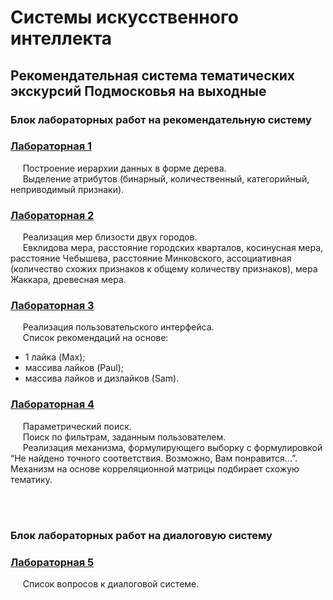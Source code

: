 # Системы искусственного интеллекта  
## Рекомендательная система тематических экскурсий Подмосковья на выходные  

### Блок лабораторных работ на рекомендательную систему

### [Лабораторная 1](https://github.com/platosha-git/AIS/tree/master/lab1)
&nbsp;&nbsp;&nbsp;&nbsp;&nbsp;Построение иерархии данных в форме дерева.  
&nbsp;&nbsp;&nbsp;&nbsp;&nbsp;Выделение атрибутов (бинарный, количественный, категорийный, неприводимый признаки).

### [Лабораторная 2](https://github.com/platosha-git/AIS/tree/master/lab2)
&nbsp;&nbsp;&nbsp;&nbsp;&nbsp;Реализация мер близости двух городов.  
&nbsp;&nbsp;&nbsp;&nbsp;&nbsp;Евклидова мера, расстояние городских кварталов, косинусная мера, расстояние Чебышева, расстояние Минковского, ассоциативная (количество схожих признаков к общему количеству признаков), мера Жаккара, древесная мера.

### [Лабораторная 3](https://github.com/platosha-git/AIS/tree/master/lab3)
&nbsp;&nbsp;&nbsp;&nbsp;&nbsp;Реализация пользовательского интерфейса.  
&nbsp;&nbsp;&nbsp;&nbsp;&nbsp;Список рекомендаций на основе:  
* 1 лайка (Max);  
* массива лайков (Paul);  
* массива лайков и дизлайков (Sam).  

### [Лабораторная 4](https://github.com/platosha-git/AIS/tree/master/lab4)  
&nbsp;&nbsp;&nbsp;&nbsp;&nbsp;Параметрический поиск.  
&nbsp;&nbsp;&nbsp;&nbsp;&nbsp;Поиск по фильтрам, заданным пользователем.  
&nbsp;&nbsp;&nbsp;&nbsp;&nbsp;Реализация механизма, формулирующего выборку с формулировкой “Не найдено точного соответствия. Возможно, Вам понравится...”.  Механизм на основе корреляционной матрицы подбирает схожую тематику.  

<br/> </br> 
### Блок лабораторных работ на диалоговую систему

### [Лабораторная 5](https://github.com/platosha-git/AIS/tree/master/lab5)
&nbsp;&nbsp;&nbsp;&nbsp;&nbsp;Список вопросов к диалоговой системе.
